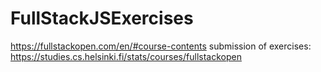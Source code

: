 # FullStackJSExercises
https://fullstackopen.com/en/#course-contents
submission of exercises: https://studies.cs.helsinki.fi/stats/courses/fullstackopen

